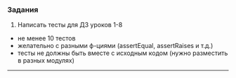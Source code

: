 ### Задания ###

1) Написать тесты для ДЗ уроков 1-8
* не менее 10 тестов
* желательно с разными ф-циями (assertEqual, assertRaises и т.д.)
* тесты не должны быть вместе с исходным кодом (нужно разместить в разных модулях)
___
